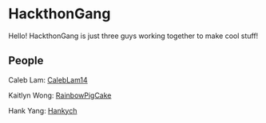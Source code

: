 # HackthonGang
Hello! HackthonGang is just three guys working together to make cool stuff!

## People
Caleb Lam: [CalebLam14](https://github.com/CalebLam14)

Kaitlyn Wong: [RainbowPigCake](https://github.com/RainbowPigCake)

Hank Yang: [Hankych](https://github.com/Hankych)
